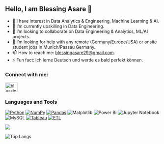 ## Hello, I am Blessing Asare 👋


<!--**PasBless1/PasBless1** is a ✨ _special_ ✨ repository because its `README.md` (this file) appears on your GitHub profile.-->

<!--Here are some ideas to get you started:-->

- 🔭 I have interest in Data Analytics & Engineering, Machine Learning & AI. 
- 🌱 I’m currently upskilling in Data Engineering.
- 👯 I’m looking to collaborate on Data Engineering & Analytics, ML/AI projects. 
- 🤔 I’m looking for help with any remote (Germany/Europe/USA) or onsite student jobs in Munich/Passau Germany.
- 📫 How to reach me: blessingasare29@gmail.com.
- ⚡ Fun fact: Ich lerne Deutsch und werde es bald perfekt können.

<h3 align="left">Connect with me:</h3>
<p align="left">
<a href="https://www.linkedin.com/in/blessing-asare" target="blank"><img align="center" src="https://raw.githubusercontent.com/rahuldkjain/github-profile-readme-generator/master/src/images/icons/Social/linked-in-alt.svg" alt="blessing-asare" height="30" width="40" /></a>
</p>

### Languages and Tools
[![Python](https://img.shields.io/badge/python-3670A0?style=for-the-badge&logo=python&logoColor=ffdd54)](#) 
[![NumPy](https://img.shields.io/badge/numpy-%23013243.svg?style=for-the-badge&logo=numpy&logoColor=white)](#)
[![Pandas](https://img.shields.io/badge/pandas-%23150458.svg?style=for-the-badge&logo=pandas&logoColor=white)](#)
![Matplotlib](https://img.shields.io/badge/Matplotlib-%23ffffff.svg?style=for-the-badge&logo=Matplotlib&logoColor=black)
![Power Bi](https://img.shields.io/badge/power_bi-F2C811?style=for-the-badge&logo=powerbi&logoColor=black)
![Jupyter Notebook](https://img.shields.io/badge/jupyter-%23FA0F00.svg?style=for-the-badge&logo=jupyter&logoColor=white)
![MySQL](https://img.shields.io/badge/MySQL-4479A1?style=for-the-badge&logo=mysql&logoColor=white)
[![Tableau](https://custom-icon-badges.demolab.com/badge/Tableau-0176D3?logo=tableau&logoColor=fff)](#)
[![ETL](https://custom-icon-badges.demolab.com/badge/ETL-9370DB?logo=etl-logo&logoColor=fff)](#)


<img 
   src="https://github-readme-stats.vercel.app/api?username=PasBless1&show_icons=true&theme=gruvbox"
/>

<!--<p><img align="center" src="https://github-readme-streak-stats.herokuapp.com/?user=eoagyen&" alt="eoagyen" /></p>-->

![Top Langs](https://github-readme-stats.vercel.app/api/top-langs/?username=PasBless1&layout=compact)



